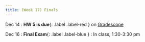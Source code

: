 ```yaml
---
title: (Week 17) Finals
---
```


Dec 14
: **HW 5 is due**{: .label .label-red } on [Gradescope](https://www.gradescope.com/courses/1094791)

Dec 16
: **Final Exam**{: .label .label-blue } 
: In class, 1:30-3:30 pm
